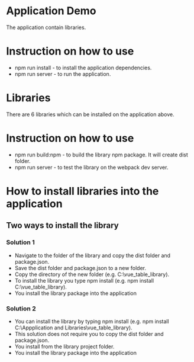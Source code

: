 # Application Demo
The application contain libraries.

# Instruction on how to use
* npm run install - to install the application dependencies.
* npm run server - to run the application.

# Libraries
There are 6 libraries which can be installed on the application above.

# Instruction on how to use
* npm run build:npm - to build the library npm package. It will create dist folder.
* npm run server - to test the library on the webpack dev server.


# How to install libraries into the application

## Two ways to install the library
### Solution 1
* Navigate to the folder of the library and copy the dist folder and package.json. 
* Save the dist folder and package.json to a new folder.
* Copy the directory of the new folder (e.g. C:\vue_table_library).
* To install the library you type npm install <the new directory of the dist folder and package.json you copied> (e.g. npm install C:\vue_table_library).
* You install the library package into the application

### Solution 2
* You can install the library by typing npm install <plus the library directory> (e.g. npm install C:\Appplication and Libraries\vue_table_library).
* This solution does not require you to copy the dist folder and package.json.
* You install from the library project folder.
* You install the library package into the application
